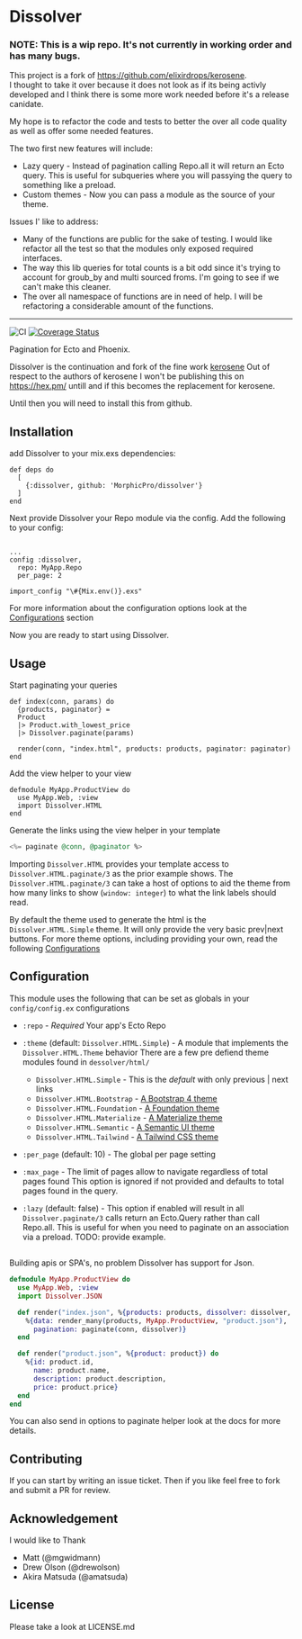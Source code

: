 # Dissolver
### NOTE: This is a wip repo. It's not currently in working order and has many bugs. 

This project is a fork of https://github.com/elixirdrops/kerosene.   
I thought to take it over because it does not look as if its being activly developed
and I think there is some more work needed before it's a release canidate.

My hope is to refactor the code and tests to better the over all code quality as well as offer some needed features. 

The two first new features will include:
* Lazy query - Instead of pagination calling Repo.all it will return an Ecto query. This is useful for subqueries where you will passying the query to something like a preload. 
* Custom themes - Now you can pass a module as the source of your theme. 

Issues I' like to address:
* Many of the functions are public for the sake of testing. I would like refactor all the test so that the modules only exposed required interfaces. 
* The way this lib queries for total counts is a bit odd since it's trying to account for groub_by and multi sourced froms. I'm going to see if we can't make this cleaner. 
* The over all namespace of functions are in need of help. I will be refactoring a considerable amount of the functions. 

--- 

![CI](https://github.com/MorphicPro/dissolver/workflows/CI/badge.svg) [![Coverage Status](https://coveralls.io/repos/github/MorphicPro/dissolver/badge.svg?branch=release_1)](https://coveralls.io/github/MorphicPro/dissolver?branch=release_1)

Pagination for Ecto and Phoenix.

Dissolver is the continuation and fork of the fine work [kerosene](https://github.com/elixirdrops/kerosene)
Out of respect to the authors of kerosene I won't be publishing this on https://hex.pm/
untill and if this becomes the replacement for kerosene.

Until then you will need to install this from github.

## Installation
add Dissolver to your mix.exs dependencies:
```
def deps do
  [
    {:dissolver, github: 'MorphicPro/dissolver'}
  ]
end
```

Next provide Dissolver your Repo module via the config.
Add the following to your config:
```

...
config :dissolver,
  repo: MyApp.Repo
  per_page: 2

import_config "\#{Mix.env()}.exs"
```
For more information about the configuration options look at the [Configurations](#module-configuration) section

Now you are ready to start using Dissolver.

## Usage
Start paginating your queries
```
def index(conn, params) do
  {products, paginator} =
  Product
  |> Product.with_lowest_price
  |> Dissolver.paginate(params)

  render(conn, "index.html", products: products, paginator: paginator)
end
```

Add the view helper to your view
```
defmodule MyApp.ProductView do
  use MyApp.Web, :view
  import Dissolver.HTML
end
```

Generate the links using the view helper in your template
```elixir
<%= paginate @conn, @paginator %>
```

Importing `Dissolver.HTML` provides your template access
to `Dissolver.HTML.paginate/3` as the prior example shows.
The `Dissolver.HTML.paginate/3` can take a host of options to aid
the theme from how many links to show (`window: integer`) to what the
link labels should read.

By default the theme used to generate the html is the `Dissolver.HTML.Simple` theme.
It will only provide the very basic prev|next buttons. For more theme options, including providing
your own, read the following [Configurations](#module-configuration)

## Configuration

This module uses the following that can be set as globals in your `config/config.ex` configurations
* `:repo` - _*Required*_ Your app's Ecto Repo
* `:theme` (default: `Dissolver.HTML.Simple`) - A module that implements the `Dissolver.HTML.Theme` behavior
    There are a few pre defiend theme modules found in `dessolver/html/`
    * `Dissolver.HTML.Simple` - This is the _default_ with only previous | next links
    * `Dissolver.HTML.Bootstrap` - [A Bootstrap 4 theme ](https://getbootstrap.com/)
    * `Dissolver.HTML.Foundation` - [A Foundation theme](https://get.foundation/)
    * `Dissolver.HTML.Materialize` - [A Materialize theme](https://materializecss.com/)
    * `Dissolver.HTML.Semantic` - [A Semantic UI theme](https://semantic-ui.com/)
    * `Dissolver.HTML.Tailwind` - [A Tailwind CSS theme](https://tailwindcss.com/)

* `:per_page` (default: 10) - The global per page setting
* `:max_page` - The limit of pages allow to navigate regardless of total pages found
    This option is ignored if not provided and defaults to total pages found in the query.
* `:lazy` (default: false) - This option if enabled will result in all `Dissolver.paginate/3` calls
    return an Ecto.Query rather than call Repo.all. This is useful for when you need to paginate
    on an association via a preload. TODO: provide example.
##

Building apis or SPA's, no problem Dissolver has support for Json.

```elixir
defmodule MyApp.ProductView do
  use MyApp.Web, :view
  import Dissolver.JSON

  def render("index.json", %{products: products, dissolver: dissolver, conn: conn}) do
    %{data: render_many(products, MyApp.ProductView, "product.json"),
      pagination: paginate(conn, dissolver)}
  end

  def render("product.json", %{product: product}) do
    %{id: product.id,
      name: product.name,
      description: product.description,
      price: product.price}
  end
end
```


You can also send in options to paginate helper look at the docs for more details.

## Contributing
If you can start by writing an issue ticket. 
Then if you like feel free to fork and submit a PR for review. 

## Acknowledgement

I would like to Thank

* Matt (@mgwidmann)
* Drew Olson (@drewolson)
* Akira Matsuda (@amatsuda)

## License

Please take a look at LICENSE.md
